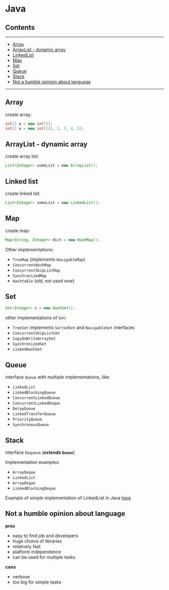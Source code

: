 # Java

## Contents
---
- [Array](#array)
- [ArrayList - dynamic array](#dynamic-array)
- [LinkedList](#linked-list)
- [Map](#map)
- [Set](#set)
- [Queue](#queue)
- [Stack](#stack)
- [Not a humble opinion about language](#pros-cons)

---

<div id="array"/>

## Array
create array:
```java
int[] a = new int[5];
int[] a = new int[]{1, 2, 3, 4, 5}; 
```

<div id="dynamic-array"/>

## ArrayList - dynamic array
create array list:
```java
List<Integer> someList = new ArrayList();
```

<div id="linked-list"/>

## Linked list
create linked list:
```java
List<Integer> someList = new LinkedList();
```


<div id="map" />
 
## Map
create map:
```java
Map<String, Integer> dict = new HashMap();
```
Other implementations:

- `TreeMap` (_implements `NavigableMap`_)
- `ConcurrentHashMap`
- `ConcurrentSkipListMap`
- `SynchronizedMap`
- `Hashtable` (_old, not used now_)


<div id="set" />

## Set
```java
Set<Integer> s = new HashSet();
```
other implementations of `Set`:

- `TreeSet` implements `SortedSet` and `NavigableSet` interfaces
- `ConcurrentSkipListSet`
- `CopyOnWriteArraySet`
- `SynchronizedSet`
- `LinkedHashSet`


<div id="queue" />

## Queue
interface `Queue` with multiple implementations, like: 

- `LinkedList` 
- `LinkedBlockingQueue`
- `ConcurrentLinkedQueue`
- `ConcurrentLinkedDeque`
- `DelayQueue`
- `LinkedTransferQueue`
- `PriorityQueue`
- `SynchronousQueue`


<div id="stack" />

## Stack
interface `Dequeue` (**_extends `Queue`_**)

Implementation examples:

- `ArrayDeque`  
- `LinkedList` 
- `ArrayDeque`  
- `LinkedBlockingDeque`

Example of simple implementation of LinkedList in Java [here](/linkedlist.html#java)
<br/>


<div id="pros-cons" />

## Not a humble opinion about language
**pros**

- easy to find job and developers
- huge choice of libraries
- relatively fast
- platform independence
- can be used for multiple tasks 


**cons**

- verbose
- too big for simple tasks

